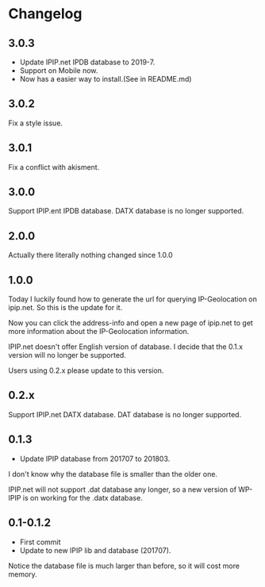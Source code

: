 # Changelog

## 3.0.3

- Update IPIP.net IPDB database to 2019-7.
- Support on Mobile now.
- Now has a easier way to install.(See in README.md)

## 3.0.2

Fix a style issue.

## 3.0.1

Fix a conflict with akisment.

## 3.0.0

Support IPIP.ent IPDB database. DATX database is no longer supported.

## 2.0.0

Actually there literally nothing changed since 1.0.0

## 1.0.0

Today I luckily found how to generate the url for querying IP-Geolocation on ipip.net. So this is the update for it.

Now you can click the address-info and open a new page of ipip.net to get more information about the IP-Geolocation information.

IPIP.net doesn't offer English version of database. I decide that the 0.1.x version will no longer be supported.

Users using 0.2.x please update to this version.

## 0.2.x

Support IPIP.net DATX database. DAT database is no longer supported.

## 0.1.3

- Update IPIP database from 201707 to 201803.

I don't know why the database file is smaller than the older one.

IPIP.net will not support .dat database any longer, so a new version of WP-IPIP is on working for the .datx database.

## 0.1-0.1.2

- First commit
- Update to new IPIP lib and database (201707).

Notice the database file is much larger than before, so it will cost more memory.
